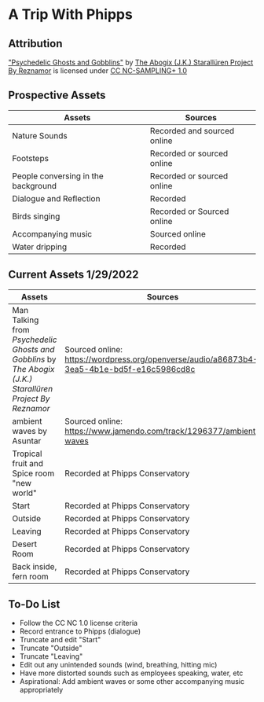 # A Trip With Phipps

## Attribution
["Psychedelic Ghosts and Gobblins"](https://wordpress.org/openverse/audio/a86873b4-3ea5-4b1e-bd5f-e16c5986cd8c) by [The Abogix (J.K.) Starallüren Project By Reznamor](https://wordpress.org/openverse/audio/a86873b4-3ea5-4b1e-bd5f-e16c5986cd8c) is licensed under [CC NC-SAMPLING+ 1.0 ](https://creativecommons.org/licenses/nc-sampling+/1.0/)


## Prospective Assets

| **Assets** | **Sources**|
| --------------|------------------|
| Nature Sounds | Recorded and sourced online |
| Footsteps | Recorded or sourced online |
| People conversing in the background | Recorded or sourced online |
| Dialogue and Reflection | Recorded |
| Birds singing | Recorded or Sourced online |
| Accompanying music | Sourced online |
| Water dripping | Recorded |


## Current Assets 1/29/2022

| **Assets** | **Sources**             | **License** |
|------------|-------------------------|-------------|
|Man Talking from _Psychedelic Ghosts and Gobblins_ by _The Abogix (J.K.) Starallüren Project By Reznamor_ | Sourced online: https://wordpress.org/openverse/audio/a86873b4-3ea5-4b1e-bd5f-e16c5986cd8c | CC NC-SAMPLING+ 1.0 |
| ambient waves by Asuntar | Sourced online: https://www.jamendo.com/track/1296377/ambient-waves | 
|Tropical fruit and Spice room "new world" | Recorded at Phipps Conservatory | N/A |
|Start | Recorded at Phipps Conservatory | N/A |
|Outside | Recorded at Phipps Conservatory | N/A |
|Leaving | Recorded at Phipps Conservatory | N/A |
| Desert Room | Recorded at Phipps Conservatory | N/A |
| Back inside, fern room | Recorded at Phipps Conservatory | N/A |  

## To-Do List
* Follow the CC NC 1.0 license criteria
* Record entrance to Phipps (dialogue)
* Truncate and edit "Start"
* Truncate "Outside"
* Truncate "Leaving"
* Edit out any unintended sounds (wind, breathing, hitting mic)
* Have more distorted sounds such as employees speaking, water, etc
* Aspirational: Add ambient waves or some other accompanying music appropriately